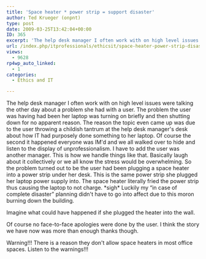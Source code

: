 ```yaml
---
title: 'Space heater * power strip = support disaster'
author: Ted Krueger (onpnt)
type: post
date: 2009-03-25T13:42:04+00:00
ID: 365
excerpt: 'The help desk manager I often work with on high level issues were talking the other day about a problem she had with a user.  The problem the user was having had been her laptop was turning on briefly and then shutting down for no apparent reason.  The&hellip;'
url: /index.php/itprofessionals/ethicsit/space-heater-power-strip-disaster/
views:
  - 9628
rp4wp_auto_linked:
  - 1
categories:
  - Ethics and IT

---
```

The help desk manager I often work with on high level issues were talking the other day about a problem she had with a user. The problem the user was having had been her laptop was turning on briefly and then shutting down for no apparent reason. The reason the topic even came up was due to the user throwing a childish tantrum at the help desk manager's desk about how IT had purposely done something to her laptop. Of course the second it happened everyone was IM'd and we all walked over to hide and listen to the display of unprofessionalism. I have to add the user was another manager. This is how we handle things like that. Basically laugh about it collectively or we all know the stress would be overwhelming. So the problem turned out to be the user had been plugging a space heater into a power strip under her desk. This is the same power strip she plugged her laptop power supply into. The space heater literally fried the power strip thus causing the laptop to not charge. \*sigh\* Luckily my “in case of complete disaster” planning didn't have to go into affect due to this moron burning down the building.

Imagine what could have happened if she plugged the heater into the wall.

Of course no face-to-face apologies were done by the user. I think the story we have now was more than enough thanks though.

Warning!!! There is a reason they don't allow space heaters in most office spaces. Listen to the warnings!!!